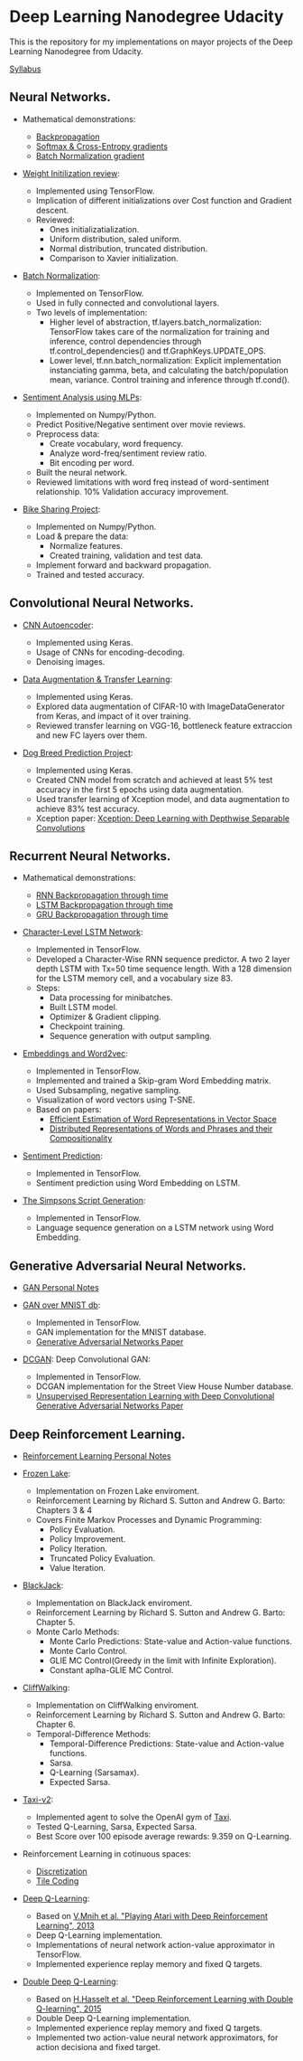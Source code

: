 # Deep Learning Nanodegree Udacity
This is the repository for my implementations on mayor projects of the Deep Learning Nanodegree from Udacity.

[Syllabus](https://www.udacity.com/course/deep-learning-nanodegree--nd101)

## Neural Networks.
* Mathematical demonstrations:
  * [Backpropagation](https://github.com/AdalbertoCq/Deep-Learning-Nanodegree-Udacity/blob/master/Neural%20Networks/backprop.PDF)
  * [Softmax & Cross-Entropy gradients](https://github.com/AdalbertoCq/Deep-Learning-Nanodegree-Udacity/blob/master/Neural%20Networks/cross_entropy_softmax.PDF)
  * [Batch Normalization gradient](https://github.com/AdalbertoCq/Deep-Learning-Nanodegree-Udacity/blob/master/Neural%20Networks/batch_norm_backprop.PDF)
  
* [Weight Initilization review](https://github.com/AdalbertoCq/Deep-Learning-Nanodegree-Udacity/blob/master/Neural%20Networks/Weight%20Initialization/weight_initialization.ipynb): 
  * Implemented using TensorFlow.
  * Implication of different initializations over Cost function and Gradient descent. 
  * Reviewed:
    * Ones initializatialization.
    * Uniform distribution, saled uniform.
    * Normal distribution, truncated distribution.
    * Comparison to Xavier initialization.     

* [Batch Normalization](https://github.com/AdalbertoCq/Deep-Learning-Nanodegree-Udacity/blob/master/Neural%20Networks/Batch%20Normalization/Batch_Normalization_Exercises.ipynb):
  * Implemented on TensorFlow.
  * Used in fully connected and convolutional layers.
  * Two levels of implementation:
      * Higher level of abstraction, tf.layers.batch_normalization: TensorFlow takes care of the normalization for training and inference, control dependencies through tf.control_dependencies() and tf.GraphKeys.UPDATE_OPS.
      * Lower level, tf.nn.batch_normalization: Explicit implementation instanciating gamma, beta, and calculating the batch/population mean, variance. Control training and inference through tf.cond().
  
* [Sentiment Analysis using MLPs](https://github.com/AdalbertoCq/Deep-Learning-Nanodegree-Udacity/blob/master/Neural%20Networks/Sentiment%20Analysis%20MLP/Sentiment_Classification_Projects.ipynb): 
  * Implemented on Numpy/Python.
  * Predict Positive/Negative sentiment over movie reviews.
  * Preprocess data:
    * Create vocabulary, word frequency.
    * Analyze word-freq/sentiment review ratio.
    * Bit encoding per word.
  * Built the neural network.
  * Reviewed limitations with word freq instead of word-sentiment relationship. 10% Validation accuracy improvement.

* [Bike Sharing Project](https://github.com/AdalbertoCq/Deep-Learning-Nanodegree-Udacity/blob/master/Neural%20Networks/Bike%20Sharing%20MLP%20model/Your_first_neural_network.ipynb): 
  * Implemented on Numpy/Python.
  * Load & prepare the data: 
    * Normalize features.
    * Created training, validation and test data.
  * Implement forward and backward propagation.
  * Trained and tested accuracy.

## Convolutional Neural Networks.
* [CNN Autoencoder](https://github.com/AdalbertoCq/Deep-Learning-Nanodegree-Udacity/blob/master/Convolutional%20Neural%20Networks/CNN%20Autoencoder/Convolutional_Autoencoder.ipynb): 
  * Implemented using Keras.
  * Usage of CNNs for encoding-decoding.
  * Denoising images.

* [Data Augmentation & Transfer Learning](https://github.com/AdalbertoCq/Deep-Learning-Nanodegree-Udacity/tree/master/Convolutional%20Neural%20Networks/Data%20augmentation%20%26%20Transfer%20Learning): 
  * Implemented using Keras.
  * Explored data augmentation of CIFAR-10 with ImageDataGenerator from Keras, and impact of it over training.
  * Reviewed transfer learning on VGG-16, bottleneck feature extraccion and new FC layers over them.

* [Dog Breed Prediction Project](https://github.com/AdalbertoCq/Deep-Learning-Nanodegree-Udacity/blob/master/Convolutional%20Neural%20Networks/Dog%20Breed%20Project/dog_app.ipynb): 
  * Implemented using Keras.
  * Created CNN model from scratch and achieved at least 5% test accuracy in the first 5 epochs using data augmentation.
  * Used transfer learning of Xception model, and data augmentation to achieve 83% test accuracy. 
  * Xception paper: [Xception: Deep Learning with Depthwise Separable Convolutions](https://arxiv.org/abs/1610.02357)
  
## Recurrent Neural Networks.
* Mathematical demonstrations:
  * [RNN Backpropagation through time](https://github.com/AdalbertoCq/Deep-Learning-Nanodegree-Udacity/blob/master/Recurrent%20Neural%20Networks/rnn_through_time_backprop.pdf)
  * [LSTM Backpropagation through time](https://github.com/AdalbertoCq/Deep-Learning-Nanodegree-Udacity/blob/master/Recurrent%20Neural%20Networks/lstm_through_time_backprop.pdf)
  * [GRU Backpropagation through time](https://github.com/AdalbertoCq/Deep-Learning-Nanodegree-Udacity/blob/master/Recurrent%20Neural%20Networks/gru_through_time_backprop.pdf)
  
* [Character-Level LSTM Network](https://github.com/AdalbertoCq/Deep-Learning-Nanodegree-Udacity/blob/master/Recurrent%20Neural%20Networks/Character%20wise%20LSTM/Anna_KaRNNa.ipynb): 
  * Implemented in TensorFlow.
  * Developed a Character-Wise RNN sequence predictor. A two 2 layer depth LSTM with Tx=50 time sequence length. With a 128 dimension for the LSTM memory cell, and a vocabulary size 83.
  * Steps:
    * Data processing for minibatches. 
    * Built LSTM model.
    * Optimizer & Gradient clipping.
    * Checkpoint training. 
    * Sequence generation with output sampling.    
 
* [Embeddings and Word2vec](https://github.com/AdalbertoCq/Deep-Learning-Nanodegree-Udacity/blob/master/Recurrent%20Neural%20Networks/Embeddings%20and%20Word2vec/Skip-Gram_word2vec.ipynb): 
  * Implemented in TensorFlow.
  * Implemented and trained a Skip-gram Word Embedding matrix.
  * Used Subsampling, negative sampling.
  * Visualization of word vectors using T-SNE.
  * Based on papers:
    * [Efficient Estimation of Word Representations in Vector Space](https://arxiv.org/pdf/1301.3781.pdf)
    * [Distributed Representations of Words and Phrases and their Compositionality](http://papers.nips.cc/paper/5021-distributed-representations-of-words-and-phrases-and-their-compositionality.pdf)
  
* [Sentiment Prediction](https://github.com/AdalbertoCq/Deep-Learning-Nanodegree-Udacity/blob/master/Recurrent%20Neural%20Networks/Sentiment%20Prediction/Sentiment_RNN.ipynb): 
  * Implemented in TensorFlow.
  * Sentiment prediction using Word Embedding on LSTM.

* [The Simpsons Script Generation](https://github.com/AdalbertoCq/Deep-Learning-Nanodegree-Udacity/blob/master/Recurrent%20Neural%20Networks/Simpsons%20TV-Script%20generation/dlnd_tv_script_generation.ipynb): 
  * Implemented in TensorFlow.
  * Language sequence generation on a LSTM network using Word Embedding.

## Generative Adversarial Neural Networks.
* [GAN Personal Notes](https://github.com/AdalbertoCq/Deep-Learning-Nanodegree-Udacity/blob/master/Generative%20Adversarial%20Networks/GAN%20notes.pdf)
* [GAN over MNIST db](https://github.com/AdalbertoCq/Deep-Learning-Nanodegree-Udacity/blob/master/Generative%20Adversarial%20Networks/GAN%20MNIST/Intro_to_GANs_Exercises.ipynb): 
  * Implemented in TensorFlow.
  * GAN implementation for the MNIST database.
  * [Generative Adversarial Networks Paper](https://arxiv.org/pdf/1406.2661.pdf)
 
* [DCGAN](https://github.com/AdalbertoCq/Deep-Learning-Nanodegree-Udacity/blob/master/Generative%20Adversarial%20Networks/DCGAN%20SVHN%20/DCGAN.ipynb): Deep Convolutional GAN: 
  * Implemented in TensorFlow.
  * DCGAN implementation for the Street View House Number database.
  * [Unsupervised Representation Learning with Deep Convolutional Generative Adversarial Networks Paper](https://arxiv.org/abs/1511.06434)
 
## Deep Reinforcement Learning.
* [Reinforcement Learning Personal Notes](Placeholder)
* [Frozen Lake](https://github.com/AdalbertoCq/Deep-Learning-Nanodegree-Udacity/blob/master/Reinforcement%20Learning/Frozen%20Lake/Dynamic_Programming.ipynb):
  * Implementation on Frozen Lake enviroment.
  * Reinforcement Learning by Richard S. Sutton and Andrew G. Barto: Chapters 3 & 4
  * Covers Finite Markov Processes and Dynamic Programming:
    * Policy Evaluation.
    * Policy Improvement.
    * Policy Iteration. 
    * Truncated Policy Evaluation.
    * Value Iteration.
* [BlackJack](https://github.com/AdalbertoCq/Deep-Learning-Nanodegree-Udacity/blob/master/Reinforcement%20Learning/BlackJack/Monte_Carlo.ipynb):
  * Implementation on BlackJack enviroment.
  * Reinforcement Learning by Richard S. Sutton and Andrew G. Barto: Chapter 5.
  * Monte Carlo Methods:
    * Monte Carlo Predictions: State-value and Action-value functions.
    * Monte Carlo Control.
    * GLIE MC Control(Greedy in the limit with Infinite Exploration).
    * Constant aplha-GLIE MC Control.
* [CliffWalking](https://github.com/AdalbertoCq/Deep-Learning-Nanodegree-Udacity/blob/master/Reinforcement%20Learning/CliffWalking/Temporal_Difference.ipynb):
  * Implementation on CliffWalking enviroment.
  * Reinforcement Learning by Richard S. Sutton and Andrew G. Barto: Chapter 6.
  * Temporal-Difference Methods:
    * Temporal-Difference Predictions: State-value and Action-value functions.
    * Sarsa.
    * Q-Learning (Sarsamax).
    * Expected Sarsa.
* [Taxi-v2](https://github.com/AdalbertoCq/Deep-Learning-Nanodegree-Udacity/tree/master/Reinforcement%20Learning/taxi-v2):
    * Implemented agent to solve the OpenAI gym of [Taxi](https://gym.openai.com/envs/Taxi-v2/).
    * Tested Q-Learning, Sarsa, Expected Sarsa.
    * Best Score over 100 episode average rewards: 9.359 on Q-Learning.
* Reinforcement Learning in cotinuous spaces:
  * [Discretization](https://github.com/AdalbertoCq/Deep-Learning-Nanodegree-Udacity/blob/master/Reinforcement%20Learning/RL%20in%20continuous%20spaces/Discretization.ipynb)
  * [Tile Coding](https://github.com/AdalbertoCq/Deep-Learning-Nanodegree-Udacity/blob/master/Reinforcement%20Learning/RL%20in%20continuous%20spaces/Tile_Coding.ipynb)
* [Deep Q-Learning](https://github.com/AdalbertoCq/Deep-Learning-Nanodegree-Udacity/blob/master/Reinforcement%20Learning/Deep%20Q-Learning%20Cart-Pole-v0/deep_q_learning_cartpole_v0.ipynb):
  * Based on [V.Mnih et al. "Playing Atari with Deep Reinforcement Learning", 2013](https://arxiv.org/pdf/1312.5602.pdf)
  * Deep Q-Learning implementation.
  * Implementations of neural network action-value approximator in TensorFlow.
  * Implemented experience replay memory and fixed Q targets.
  
* [Double Deep Q-Learning](https://github.com/AdalbertoCq/Deep-Learning-Nanodegree-Udacity/blob/master/Reinforcement%20Learning/Double%20Deep%20Q-Learning%20Cart-Pole-v0%20copy/double_deep_Q_learning_cart_pole_v0.ipynb):
  * Based on [H.Hasselt et al. "Deep Reinforcement Learning with Double Q-learning", 2015](https://arxiv.org/pdf/1509.06461.pdf)
  * Double Deep Q-Learning implementation.
  * Implemented experience replay memory and fixed Q targets.
  * Implemented two action-value neural network approximators, for action decisiona and fixed target.
